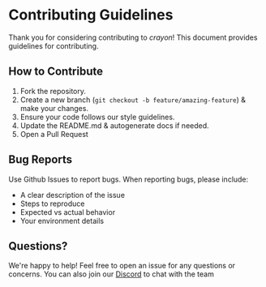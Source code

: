 # Contributing Guidelines

Thank you for considering contributing to *crayon*! This document provides guidelines for contributing.

## How to Contribute

1. Fork the repository.
2. Create a new branch (`git checkout -b feature/amazing-feature`) & make your changes.
3. Ensure your code follows our style guidelines.
4. Update the README.md & autogenerate docs if needed.
5. Open a Pull Request

## Bug Reports

Use Github Issues to report bugs. When reporting bugs, please include:
- A clear description of the issue
- Steps to reproduce
- Expected vs actual behavior
- Your environment details

## Questions?

We're happy to help! Feel free to open an issue for any questions or concerns.
You can also join our [Discord](https://discord.gg/Pbv5PsqUSv) to chat with the team
